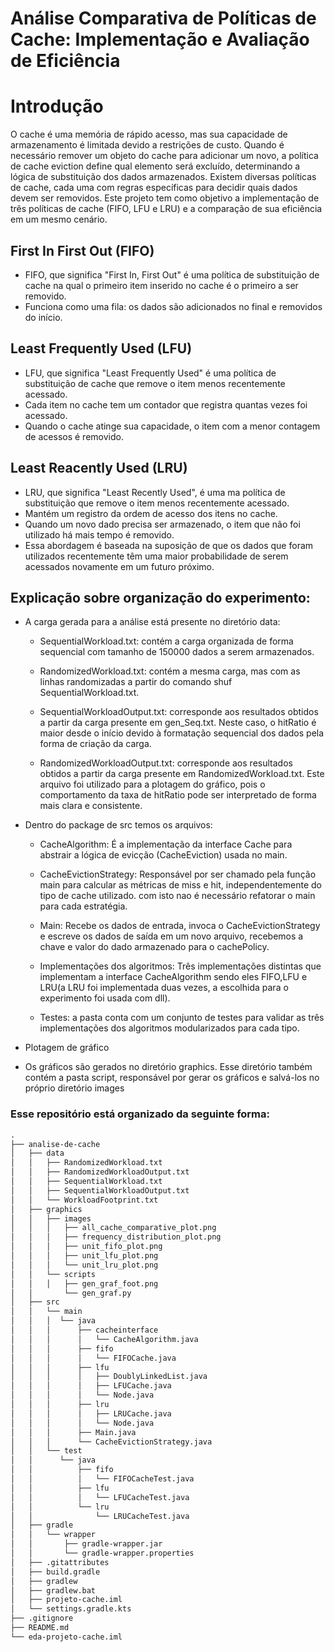# Análise Comparativa de Políticas de Cache: Implementação e Avaliação de Eficiência

# Introdução
O cache é uma memória de rápido acesso, mas sua capacidade de armazenamento é limitada devido a restrições de custo. Quando é necessário remover um objeto do cache para adicionar um novo, a política de cache eviction define qual elemento será excluído, determinando a lógica de substituição dos dados armazenados.
Existem diversas políticas de cache, cada uma com regras específicas para decidir quais dados devem ser removidos. Este projeto tem como objetivo a implementação de três políticas de cache (FIFO, LFU e LRU) e a comparação de sua eficiência em um mesmo cenário.

## First In First Out (FIFO)
- FIFO, que significa "First In, First Out"  é uma política de substituição de cache na qual o primeiro item inserido no cache é o primeiro a ser removido.
- Funciona como uma fila: os dados são adicionados no final e removidos do início.

## Least Frequently Used (LFU)
- LFU, que significa "Least Frequently Used" é uma política de substituição de cache que remove o item menos recentemente acessado.
- Cada item no cache tem um contador que registra quantas vezes foi acessado.
- Quando o cache atinge sua capacidade, o item com a menor contagem de acessos é removido.

## Least Reacently Used (LRU)
- LRU, que significa "Least Recently Used", é uma ma política de substituição que remove o item menos recentemente acessado.
- Mantém um registro da ordem de acesso dos itens no cache.
- Quando um novo dado precisa ser armazenado, o item que não foi utilizado há mais tempo é removido.
- Essa abordagem é baseada na suposição de que os dados que foram utilizados recentemente têm uma maior probabilidade de serem acessados novamente em um futuro próximo.

## Explicação sobre organização do experimento:
- A carga gerada para a análise está presente no diretório data:

  - SequentialWorkload.txt: contém a carga organizada de forma sequencial com tamanho de 150000 dados a serem armazenados.

  - RandomizedWorkload.txt: contém a mesma carga, mas com as linhas randomizadas a partir do comando shuf SequentialWorkload.txt.

  - SequentialWorkloadOutput.txt: corresponde aos resultados obtidos a partir da carga presente em gen_Seq.txt. Neste caso, o hitRatio é maior desde o início devido à formatação sequencial dos dados pela forma de criação da carga.

  - RandomizedWorkloadOutput.txt: corresponde aos resultados obtidos a partir da carga presente em RandomizedWorkload.txt. Este arquivo foi utilizado para a plotagem do gráfico, pois o comportamento da taxa de hitRatio pode ser interpretado de forma mais clara e consistente.
 
- Dentro do package de src temos os arquivos:

  - CacheAlgorithm: É a implementação da interface Cache para abstrair a lógica de evicção (CacheEviction) usada no main.

  - CacheEvictionStrategy: Responsável por ser chamado pela função main para calcular as métricas de miss e hit, independentemente do tipo de cache utilizado. com isto nao é necessário refatorar o main para cada estratégia.

  - Main: Recebe os dados de entrada, invoca o CacheEvictionStrategy e escreve os dados de saída em um novo arquivo, recebemos a chave e valor do dado armazenado para o cachePolicy.

  - Implementações dos algoritmos: Três implementações distintas que implementam a interface CacheAlgorithm sendo eles FIFO,LFU e LRU(a LRU foi implementada duas vezes, a escolhida para o experimento foi usada com dll).

  - Testes: a pasta conta com um conjunto de testes para validar as três implementações dos algoritmos modularizados para cada tipo.

- Plotagem de gráfico
 
- Os gráficos são gerados no diretório graphics. Esse diretório também contém a pasta script, responsável por gerar os gráficos e salvá-los no próprio diretório images
  
### Esse repositório está organizado da seguinte forma:
```txt
.
├── analise-de-cache
│   ├── data
│   │   ├── RandomizedWorkload.txt
│   │   ├── RandomizedWorkloadOutput.txt
│   │   ├── SequentialWorkload.txt
│   │   ├── SequentialWorkloadOutput.txt
│   │   └── WorkloadFootprint.txt
│   ├── graphics
│   │   ├── images
│   │   │   ├── all_cache_comparative_plot.png
│   │   │   ├── frequency_distribution_plot.png
│   │   │   ├── unit_fifo_plot.png
│   │   │   ├── unit_lfu_plot.png
│   │   │   └── unit_lru_plot.png
│   │   └── scripts
│   │   │   ├── gen_graf_foot.png
│   │       └── gen_graf.py
│   ├── src
│   │   └── main
│   │   │  └── java
│   │   │      ├── cacheinterface
│   │   │      │   └── CacheAlgorithm.java
│   │   │      ├── fifo
│   │   │      │   └── FIFOCache.java
│   │   │      ├── lfu
│   │   │      │   ├── DoublyLinkedList.java
│   │   │      │   ├── LFUCache.java
│   │   │      │   └── Node.java
│   │   │      ├── lru
│   │   │      │   ├── LRUCache.java
│   │   │      │   └── Node.java
│   │   │      ├── Main.java
│   │   │      └── CacheEvictionStrategy.java
│   │   └── test
│   │      └── java
│   │          ├── fifo
│   │          │   └── FIFOCacheTest.java
│   │          ├── lfu
│   │          │   └── LFUCacheTest.java
│   │          └── lru
│   │              └── LRUCacheTest.java
│   ├── gradle
│   │   └── wrapper
│   │       ├── gradle-wrapper.jar
│   │       └── gradle-wrapper.properties
│   ├── .gitattributes
│   ├── build.gradle
│   ├── gradlew
│   ├── gradlew.bat
│   ├── projeto-cache.iml
│   └── settings.gradle.kts
├── .gitignore
├── README.md
└── eda-projeto-cache.iml
```
